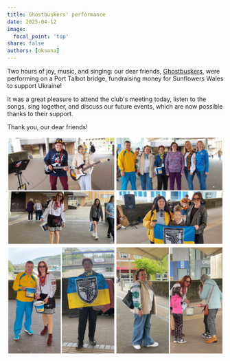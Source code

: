 ```yaml
---
title: Ghostbuskers' performance 
date: 2025-04-12
image:
  focal_point: 'top'
share: false
authors: [oksana]
---
```


Two hours of joy, music, and singing: our dear friends, <a href="https://www.facebook.com/ghostbuskers.2024" target="_blank">Ghostbuskers</a>, were performing on a Port Talbot bridge, fundraising money for Sunflowers Wales to support Ukraine! 

<!--more-->

It was a great pleasure to attend the club's meeting today, listen to the songs, sing together, and discuss our future events, which are now possible thanks to their support. 

Thank you, our dear friends!

<div style="margin-top: 0;"><img src="GB0.jpg" alt="ghostbuskers1" width="50%" style="display: inline; margin-top: 0;"/><img src="GB1.jpg" alt="ghostbuskers2" width="50%" style="display: inline; margin-top: 0;"/></div>

<div style="margin-top: 0;"><img src="GB2.jpg" alt="ghostbuskers3" width="50%" style="display: inline; margin-top: 0;"/><img src="GB3.jpg" alt="ghostbuskers4" width="50%" style="display: inline; margin-top: 0;"/></div>

